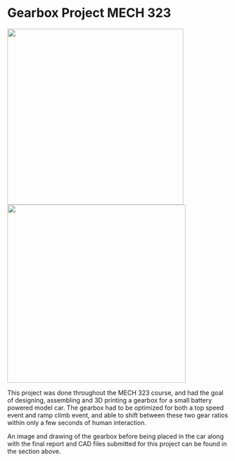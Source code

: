 # Gearbox Project MECH 323

<p float="left">
  <img src="https://github.com/user-attachments/assets/29830a13-4e09-4622-9214-f9ae7bc0af48" width="400" />
  <img src="https://github.com/user-attachments/assets/b7e8c426-75e9-49c3-a910-3626de6ceaaf" width="405" /> 
</p>

This project was done throughout the MECH 323 course, and had the goal of designing, assembling and 3D printing a gearbox for a small battery powered model car. 
The gearbox had to be optimized for both a top speed event and ramp climb event, and able to shift between these two gear ratios within only a few seconds of human interaction.

An image and drawing of the gearbox before being placed in the car along with
the final report and CAD files submitted for this project can be found in the section above.
